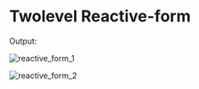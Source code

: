 # Twolevel Reactive-form
Output:

![reactive_form_1](https://user-images.githubusercontent.com/41354599/141604511-557596b3-9f4b-484f-9315-c05f9b33696a.png)

![reactive_form_2](https://user-images.githubusercontent.com/41354599/141604512-cf30e1f9-0bc9-4bde-a0ab-cfbbcfb06953.png)
